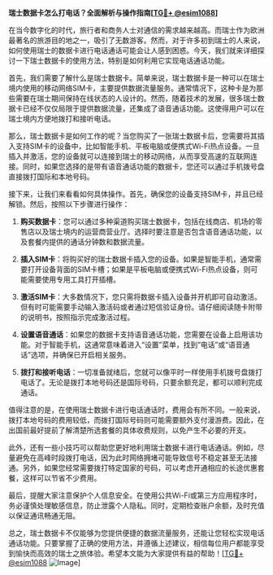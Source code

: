 **瑞士数据卡怎么打电话？全面解析与操作指南[[TG💪+ @esim1088](https://t.me/s/esim1088)]**

在当今数字化的时代，旅行者和商务人士对通信的需求越来越高。而瑞士作为欧洲最著名的旅游目的地之一，吸引了无数游客。然而，对于许多初到瑞士的人来说，如何使用瑞士的数据卡进行电话通话可能会让人感到困惑。今天，我们就来详细探讨一下瑞士数据卡的使用方法，特别是如何利用它实现电话通话功能。

首先，我们需要了解什么是瑞士数据卡。简单来说，瑞士数据卡是一种可以在瑞士境内使用的移动网络SIM卡，主要提供数据流量服务。通常情况下，这种卡是为那些需要在瑞士期间保持在线状态的人设计的。然而，随着技术的发展，很多瑞士数据卡已经不仅仅局限于提供数据流量，还集成了语音通话功能。这使得用户可以在瑞士境内方便地拨打和接听电话。

那么，瑞士数据卡是如何工作的呢？当您购买了一张瑞士数据卡后，您需要将其插入支持SIM卡的设备中，比如智能手机、平板电脑或便携式Wi-Fi热点设备。一旦插入并激活，您的设备就可以连接到瑞士的移动网络，从而享受高速的互联网连接。同时，如果您选择的是带有语音通话功能的数据卡，您还可以通过手机拨号盘直接拨打国际和本地号码。

接下来，让我们来看看如何具体操作。首先，确保您的设备支持SIM卡，并且已经解锁。然后，按照以下步骤进行操作：

1. **购买数据卡**：您可以通过多种渠道购买瑞士数据卡，包括在线商店、机场的零售店以及瑞士境内的运营商营业厅。选择时要注意是否包含语音通话功能，以及套餐内提供的通话分钟数和数据流量。

2. **插入SIM卡**：将购买好的瑞士数据卡插入您的设备。如果是智能手机，通常需要打开设备背面的SIM卡槽；如果是平板电脑或便携式Wi-Fi热点设备，则可能需要使用专用工具打开插槽。

3. **激活SIM卡**：大多数情况下，您只需将数据卡插入设备并开机即可自动激活。但有时可能需要手动输入激活码或者通过短信验证身份。请仔细阅读随卡附带的说明书，按照指示完成激活过程。

4. **设置语音通话**：如果您的数据卡支持语音通话功能，您需要在设备上启用该功能。对于智能手机，这通常意味着进入“设置”菜单，找到“电话”或“语音通话”选项，并确保已开启相关服务。

5. **拨打和接听电话**：一切准备就绪后，您就可以像平时一样使用手机拨号盘拨打电话了。无论是拨打本地号码还是国际号码，只要余额充足，都可以顺利完成通话。

值得注意的是，在使用瑞士数据卡进行电话通话时，费用会有所不同。一般来说，拨打本地号码的费用较低，而拨打国际号码则可能需要额外支付漫游费。因此，在出国前最好提前了解清楚所选套餐的具体收费规则，以免产生不必要的开支。

此外，还有一些小技巧可以帮助您更好地利用瑞士数据卡进行电话通话。例如，尽量避免在高峰时段拨打电话，因为此时网络拥堵可能导致信号不稳定甚至无法接通。另外，如果您经常需要拨打特定国家的号码，可以考虑开通相应的长途优惠套餐，这样可以节省不少费用。

最后，提醒大家注意保护个人信息安全。在使用公共Wi-Fi或第三方应用程序时，务必谨慎处理敏感信息，防止泄露个人隐私。同时，定期检查账户余额，及时充值以保证通讯畅通无阻。

总之，瑞士数据卡不仅能够为您提供便捷的数据流量服务，还能让您轻松实现电话通话功能。只要掌握了正确的使用方法，并遵循上述建议，相信每位用户都能享受到愉快而高效的瑞士之旅体验。希望本文能为大家提供有益的帮助！[[TG💪+ @esim1088](https://t.me/s/esim1088) ![Image](https://i.postimg.cc/4NQfJmqS/Snipaste-2025-05-13-00-14-12.png)]